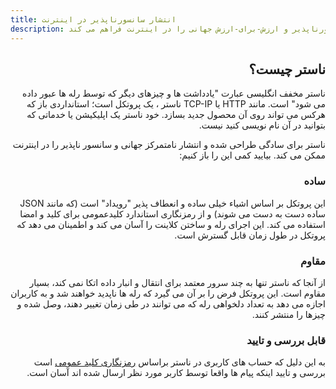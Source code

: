 ```yaml
---
title: انتشار سانسورناپذیر در اینترنت
description: ناستر یک پروتکل باز ساده است که امکان انتشار حقیقتا سانسورناپذیر و ارزش-برای-ارزش جهانی را در اینترنت فراهم می کند.
---
```


<div lang="fa" dir="rtl">

## ناستر چیست؟

ناستر مخفف انگلیسی عبارت "یادداشت ها و چیزهای دیگر که توسط رله ها عبور داده می شود" است. مانند HTTP یا TCP-IP ناستر ، یک پروتکل است؛ استانداردی باز که هرکس می تواند روی آن محصول جدید بسازد. خود ناستر یک اپلیکیشن یا خدماتی که بتوانید در آن نام نویسی کنید نیست.

ناستر برای سادگی طراحی شده و انتشار نامتمرکز جهانی و سانسور ناپذیر را در اینترنت ممکن می کند. بیایید کمی این را باز کنیم:

### ساده

این پروتکل بر اساس اشیاء خیلی ساده و انعطاف پذیر "رویداد" است (که مانند JSON ساده دست به دست می شوند) و از رمزنگاری استاندارد کلیدعمومی برای کلید و امضا استفاده می کند. این اجرای رله و ساختن کلاینت را آسان می کند و اطمینان می دهد که پروتکل در طول زمان قابل گسترش است.

### مقاوم

از آنجا که ناستر تنها به چند سرور معتمد برای انتقال و انبار داده اتکا نمی کند، بسیار مقاوم است. این پروتکل فرض را بر آن می گیرد که رله ها ناپدید خواهند شد و به کاربران اجازه می دهد به تعداد دلخواهی رله که می توانند در طی زمان تغییر دهند، وصل شده و چیزها را منتشر کنند.

### قابل بررسی و تایید

به این دلیل که حساب های کاربری در ناستر براساس [رمزنگاری کلید عمومی](https://fa.wikipedia.org/wiki/رمزنگاری_کلید_عمومی) است بررسی و تایید اینکه پیام ها واقعا توسط کاربر مورد نظر ارسال شده اند آسان است.

</div>
